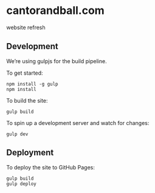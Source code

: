 # cantorandball.com
website refresh

## Development

We’re using gulpjs for the build pipeline.

To get started:

```
npm install -g gulp
npm install
```

To build the site:

```
gulp build
```

To spin up a development server and watch for changes:

```
gulp dev
```


## Deployment

To deploy the site to GitHub Pages:

```
gulp build
gulp deploy
```
